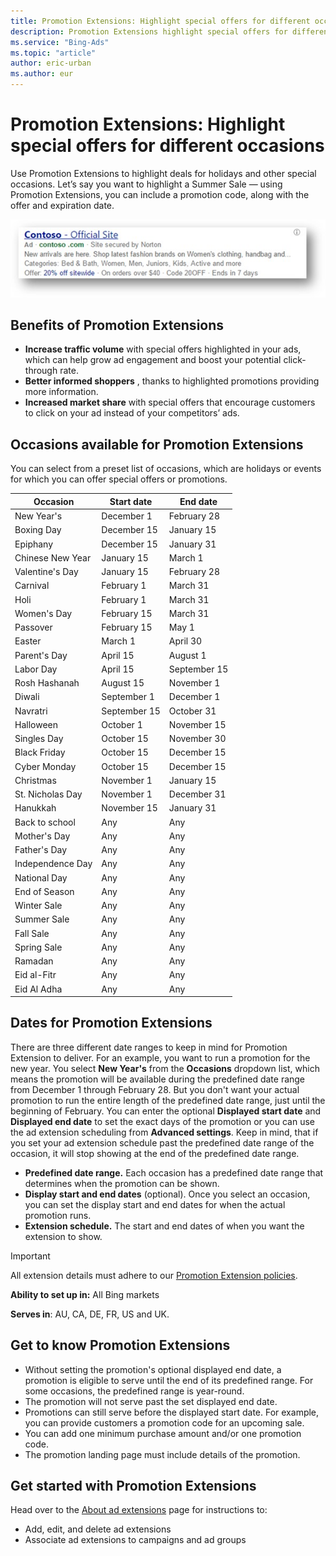 ```yaml
---
title: Promotion Extensions: Highlight special offers for different occasions
description: Promotion Extensions highlight special offers for different occasions.
ms.service: "Bing-Ads"
ms.topic: "article"
author: eric-urban
ms.author: eur
---
```


# Promotion Extensions: Highlight special offers for different occasions

Use Promotion Extensions to highlight deals for holidays and other special occasions. Let’s say you want to highlight a Summer Sale — using Promotion Extensions, you can include a promotion code, along with the offer and expiration date.

![Promotion Extensions](../images/BA_CONC_Extension_Promotion.png)

## Benefits of Promotion Extensions

- **Increase traffic volume**  with special offers highlighted in your ads, which can help grow ad engagement and boost your potential click-through rate.
- **Better informed shoppers** , thanks to highlighted promotions providing more information.
- **Increased market share**  with special offers that encourage customers to click on your ad instead of your competitors’ ads.

## Occasions available for Promotion Extensions

You can select from a preset list of occasions, which are holidays or events for which you can offer special offers or promotions.

|Occasion|Start date|End date|
|---|---|---|
|New Year's|December 1|February 28|
|Boxing Day|December 15|January 15|
|Epiphany|December 15|January 31|
|Chinese New Year|January 15|March 1|
|Valentine's Day|January 15|February 28|
|Carnival|February 1|March 31|
|Holi|February 1|March 31|
|Women's Day|February 15|March 31|
|Passover|February 15|May 1|
|Easter|March 1|April 30|
|Parent's Day|April 15|August 1|
|Labor Day|April 15|September 15|
|Rosh Hashanah|August 15|November 1|
|Diwali|September 1|December 1|
|Navratri|September 15|October 31|
|Halloween|October 1|November 15|
|Singles Day|October 15|November 30|
|Black Friday|October 15|December 15|
|Cyber Monday|October 15|December 15|
|Christmas|November 1|January 15|
|St. Nicholas Day|November 1|December 31|
|Hanukkah|November 15|January 31|
|Back to school|Any|Any|
|Mother's Day|Any|Any|
|Father's Day|Any|Any|
|Independence Day|Any|Any|
|National Day|Any|Any|
|End of Season|Any|Any|
|Winter Sale|Any|Any|
|Summer Sale|Any|Any|
|Fall Sale|Any|Any|
|Spring Sale|Any|Any|
|Ramadan|Any|Any|
|Eid al-Fitr|Any|Any|
|Eid Al Adha|Any|Any|

## Dates for Promotion Extensions

There are three different date ranges to keep in mind for Promotion Extension to deliver. For an example, you want to run a promotion for the new year. You select **New Year's** from the **Occasions** dropdown list, which means the promotion will be available during the predefined date range from December 1 through February 28. But you don't want your actual promotion to run the entire length of the predefined date range, just until the beginning of February. You can enter the optional **Displayed start date** and **Displayed end date** to set the exact days of the promotion or you can use the ad extension scheduling from **Advanced settings**. Keep in mind, that if you set your ad extension schedule past the predefined date range of the occasion, it will stop showing at the end of the predefined date range.

- **Predefined date range.**  Each occasion has a predefined date range that determines when the promotion can be shown.
- **Display start and end dates**  (optional). Once you select an occasion, you can set the display start and end dates for when the actual promotion runs.
- **Extension schedule.**  The start and end dates of when you want the extension to show.

> [!IMPORTANT]
> All extension details must adhere to our [Promotion Extension policies](https://go.microsoft.com/fwlink?LinkId=2133732).

**Ability to set up in:** All Bing markets

**Serves in**: AU, CA, DE, FR, US and UK.

## Get to know Promotion Extensions

- Without setting the promotion's optional displayed end date, a promotion is eligible to serve until the end of its predefined range. For some occasions, the predefined range is year-round.
- The promotion will not serve past the set displayed end date.
- Promotions can still serve before the displayed start date. For example, you can provide customers a promotion code for an upcoming sale.
- You can add one minimum purchase amount and/or one promotion code.
- The promotion landing page must include details of the promotion.

## Get started with Promotion Extensions

Head over to the [About ad extensions](./hlp_BA_CONC_AboutAdExtensions.md) page for instructions to:

- Add, edit, and delete ad extensions
- Associate ad extensions to campaigns and ad groups


